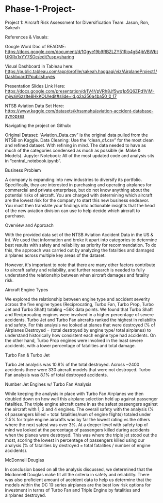 # Phase-1-Project-

Project 1: Aircraft Risk Assessment for Diversification
Team: Jason, Ron, Sakeah

References & Visuals:

Google Word Doc of README: https://docs.google.com/document/d/1Ggye19b9RBZLZY51Rio4g54jbVBWbtUKIRx1xYY7SOc/edit?usp=sharing

Visual Dashboard in Tableau here: https://public.tableau.com/app/profile/sakeah.haggagi/viz/AirplaneProject1/Dashboard1?publish=yes

Presentation Slides Link Here: https://docs.google.com/presentation/d/1V4VpVRh8Jf5wq1p5Q6ZPd1VjM-mjwaV6zzlte8HkKOU/edit#slide=id.g2a356a4ba50_0_17

NTSB Aviation Data Set Here:  https://www.kaggle.com/datasets/khsamaha/aviation-accident-database-synopses


Navigating the project on Github:

Original Dataset: “Aviation_Data.csv” is the original data pulled from the NTSB on Kaggle. 
Data Cleaning: Use the “clean_df.csv” for the most clean and refined dataset.
With refining in mind. The data needed to have as much of the categories condensed as much as possible (ie: Make & Models). 
Jupyter Notebook: All of the most updated code and analysis sits in “central_notebook.ipynb”. 

Business Problem

A company is expanding into new industries to diversify its portfolio. Specifically, they are interested in purchasing and operating airplanes for commercial and private enterprises, but do not know anything about the potential risks of aircraft. You are charged with determining which aircraft are the lowest risk for the company to start this new business endeavor. You must then translate your findings into actionable insights that the head of the new aviation division can use to help decide which aircraft to purchase.

Overview and Approach

With the provided data set of the NTSB Aviation Accident Data in the US & Int. We used that information and broke it apart into categories to determine best results with safety and reliability as priority for recommendation. To do this, the approach was carried out by analyzing the fatalities and damaged airplanes across multiple key areas of the dataset. 

However, it's important to note that there are many other factors contribute to aircraft safety and reliability, and further research is needed to fully understand the relationship between when aircraft damages and fatality risk.  


Aircraft Engine Types

We explored the relationship between engine type and accident severity across the five engine types (Reciprocating, Turbo Fan, Turbo Prop, Turbo Jet and Turbo Shaft) totaling ~56K data points. We found that Turbo Shaft and Reciprocating engines were involved in a higher percentage of severe accidents. Turbo Jet and Turbo Fan aircrafts ranked the highest in reliability and safety. For this analysis we looked at planes that were destroyed (% of Airplanes Destroyed = (total destroyed by engine type/ total airplanes) to understand historically how consistent each engine type had accidents. On the other hand, Turbo Prop engines were involved in the least severe accidents, with a lower percentage of fatalities and total damage.

Turbo Fan & Turbo Jet

Turbo Jet analysis was 10.8% of the total destroyed. Across ~2400 accidents there were 330 aircraft models that were not destroyed. Turbo Fan analysis was 8.1% of total destroyed accidents.  

Number Jet Engines w/ Turbo Fan Analysis

While keeping the analysis in place with Turbo Fan Airplanes we then doubled down on how well this airplane selection held up against passenger fatalities. The triple engine aircraft came in as the safest passengers against the aircraft with 1, 2 and 4 engines. The overall safety with the analysis (% of passengers killed = total fatalities/num of engine flights) totaled under 2.5% for triple engine aircrafts was by far the lowest rating vs the others where the next safest was over 3%. At a deeper level with safety top of mind we looked at the percentage of passengers killed during accidents when the planes were destroyed. This was where the triple jet stood out the most, scoring the lowest in percentage of passengers killed using our analysis (% of fatalities by destroyed = total fatalities / number of engine accidents). 


McDonnell Douglas 

In conclusion based on all the analysis discussed, we determined that the Mcdonnell Douglas make fit all the criteria in safety and reliability. There was also proficient amount of accident data to help us determine that the models within the DC 10 series airplanes are the best low risk options for investment in terms of Turbo Fan and Triple Engine by fatalities and airplanes destroyed. 
